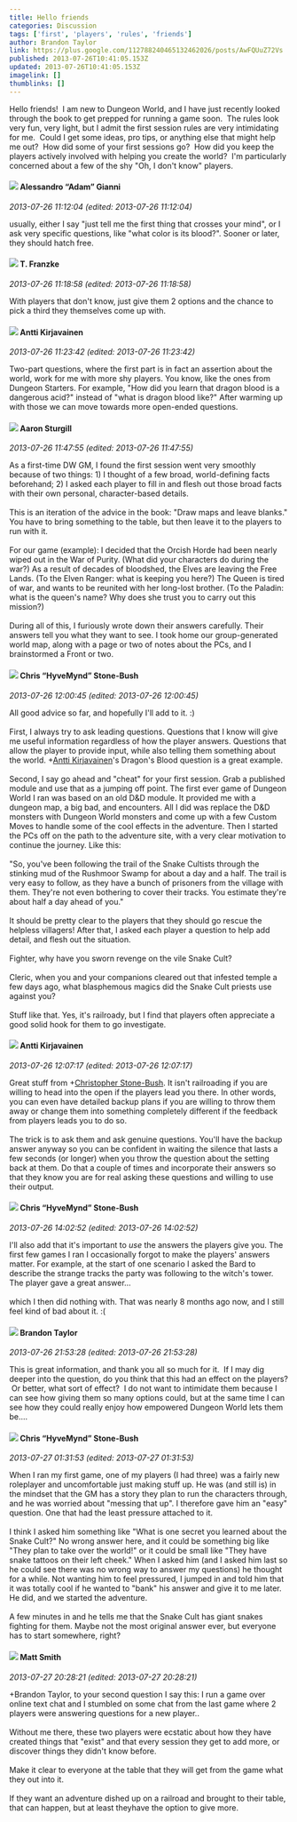 ```yaml
---
title: Hello friends
categories: Discussion
tags: ['first', 'players', 'rules', 'friends']
author: Brandon Taylor
link: https://plus.google.com/112788240465132462026/posts/AwFQUuZ72Vs
published: 2013-07-26T10:41:05.153Z
updated: 2013-07-26T10:41:05.153Z
imagelink: []
thumblinks: []
---
```


Hello friends!  I am new to Dungeon World, and I have just recently looked through the book to get prepped for running a game soon.  The rules look very fun, very light, but I admit the first session rules are very intimidating for me.  Could I get some ideas, pro tips, or anything else that might help me out?  How did some of your first sessions go?  How did you keep the players actively involved with helping you create the world?  I&#39;m particularly concerned about a few of the shy &quot;Oh, I don&#39;t know&quot; players.
<div id='comment z13jfxv5fq2sszgtv222cbuqoobuzd1fr'>
  <h4><img src='{{site.baseurl}}//images/avatars/106679386179477817028_photo.jpg'> Alessandro “Adam” Gianni</h4>
      <p><cite>2013-07-26 11:12:04 (edited: 2013-07-26 11:12:04)</cite></p>
        <p>usually, either I say &quot;just tell me the first thing that crosses your mind&quot;, or I ask very specific questions, like &quot;what color is its blood?&quot;. Sooner or later, they should hatch free.</p>
</div>
        

<div id='comment z13jfxv5fq2sszgtv222cbuqoobuzd1fr'>
  <h4><img src='{{site.baseurl}}//images/avatars/110330901807759406775_photo.jpg'> T. Franzke</h4>
      <p><cite>2013-07-26 11:18:58 (edited: 2013-07-26 11:18:58)</cite></p>
        <p>With players that don&#39;t know, just give them 2 options and the chance to pick a third they themselves come up with.</p>
</div>
        

<div id='comment z13jfxv5fq2sszgtv222cbuqoobuzd1fr'>
  <h4><img src='{{site.baseurl}}//images/avatars/105346165906727021802_photo.jpg'> Antti Kirjavainen</h4>
      <p><cite>2013-07-26 11:23:42 (edited: 2013-07-26 11:23:42)</cite></p>
        <p>Two-part questions, where the first part is in fact an assertion about the world, work for me with more shy players. You know, like the ones from Dungeon Starters. For example, &quot;How did you learn that dragon blood is a dangerous acid?&quot; instead of &quot;what is dragon blood like?&quot; After warming up with those we can move towards more open-ended questions.</p>
</div>
        

<div id='comment z13jfxv5fq2sszgtv222cbuqoobuzd1fr'>
  <h4><img src='{{site.baseurl}}//images/avatars/107505499101881653272_photo.jpg'> Aaron Sturgill</h4>
      <p><cite>2013-07-26 11:47:55 (edited: 2013-07-26 11:47:55)</cite></p>
        <p>As a first-time DW GM, I found the first session went very smoothly because of two things: 1) I thought of a few broad, world-defining facts beforehand; 2) I asked each player to fill in and flesh out those broad facts with their own personal, character-based details.<br /><br />This is an iteration of the advice in the book: &quot;Draw maps and leave blanks.&quot; You have to bring something to the table, but then leave it to the players to run with it.<br /><br />For our game (example): I decided that the Orcish Horde had been nearly wiped out in the War of Purity. (What did your characters do during the war?) As a result of decades of bloodshed, the Elves are leaving the Free Lands. (To the Elven Ranger: what is keeping you here?) The Queen is tired of war, and wants to be reunited with her long-lost brother. (To the Paladin: what is the queen&#39;s name? Why does she trust you to carry out this mission?)<br /><br />During all of this, I furiously wrote down their answers carefully. Their answers tell you what they want to see. I took home our group-generated world map, along with a page or two of notes about the PCs, and I brainstormed a Front or two.</p>
</div>
        

<div id='comment z13jfxv5fq2sszgtv222cbuqoobuzd1fr'>
  <h4><img src='{{site.baseurl}}//images/avatars/108053817066303198241_photo.jpg'> Chris “HyveMynd” Stone-Bush</h4>
      <p><cite>2013-07-26 12:00:45 (edited: 2013-07-26 12:00:45)</cite></p>
        <p>All good advice so far, and hopefully I&#39;ll add to it. :)<br /><br />First, I always try to ask leading questions. Questions that I know will give me useful information regardless of how the player answers. Questions that allow the player to provide input, while also telling them something about the world. <span class="proflinkWrapper"><span class="proflinkPrefix">+</span><a class="proflink" href="https://plus.google.com/105346165906727021802" oid="105346165906727021802">Antti Kirjavainen</a></span>&#39;s Dragon&#39;s Blood question is a great example.<br /><br />Second, I say go ahead and &quot;cheat&quot; for your first session. Grab a published module and use that as a jumping off point. The first ever game of Dungeon World I ran was based on an old D&amp;D module. It provided me with a dungeon map, a big bad, and encounters. All I did was replace the D&amp;D monsters with Dungeon World monsters and come up with a few Custom Moves to handle some of the cool effects in the adventure. Then I started the PCs off on the path to the adventure site, with a very clear motivation to continue the journey. Like this:<br /><br />&quot;So, you&#39;ve been following the trail of the Snake Cultists through the stinking mud of the Rushmoor Swamp for about a day and a half. The trail is very easy to follow, as they have a bunch of prisoners from the village with them. They&#39;re not even bothering to cover their tracks. You estimate they&#39;re about half a day ahead of you.&quot;<br /><br />It should be pretty clear to the players that they should go rescue the helpless villagers! After that, I asked each player a question to help add detail, and flesh out the situation.<br /><br />Fighter, why have you sworn revenge on the vile Snake Cult?<br /><br />Cleric, when you and your companions cleared out that infested temple a few days ago, what blasphemous magics did the Snake Cult priests use against you?<br /><br />Stuff like that. Yes, it&#39;s railroady, but I find that players often appreciate a good solid hook for them to go investigate.</p>
</div>
        

<div id='comment z13jfxv5fq2sszgtv222cbuqoobuzd1fr'>
  <h4><img src='{{site.baseurl}}//images/avatars/105346165906727021802_photo.jpg'> Antti Kirjavainen</h4>
      <p><cite>2013-07-26 12:07:17 (edited: 2013-07-26 12:07:17)</cite></p>
        <p>Great stuff from <span class="proflinkWrapper"><span class="proflinkPrefix">+</span><a class="proflink" href="https://plus.google.com/108053817066303198241" oid="108053817066303198241">Christopher Stone-Bush</a></span>. It isn&#39;t railroading if you are willing to head into the open if the players lead you there. In other words, you can even have detailed backup plans if you are willing to throw them away or change them into something completely different if the feedback from players leads you to do so.<br /><br />The trick is to ask them and ask genuine questions. You&#39;ll have the backup answer anyway so you can be confident in waiting the silence that lasts a few seconds (or longer) when you throw the question about the setting back at them. Do that a couple of times and incorporate their answers so that they know you are for real asking these questions and willing to use their output.</p>
</div>
        

<div id='comment z13jfxv5fq2sszgtv222cbuqoobuzd1fr'>
  <h4><img src='{{site.baseurl}}//images/avatars/108053817066303198241_photo.jpg'> Chris “HyveMynd” Stone-Bush</h4>
      <p><cite>2013-07-26 14:02:52 (edited: 2013-07-26 14:02:52)</cite></p>
        <p>I&#39;ll also add that it&#39;s important to <i>use</i> the answers the players give you. The first few games I ran I occasionally forgot to make the players&#39; answers matter. For example, at the start of one scenario I asked the Bard to describe the strange tracks the party was following to the witch&#39;s tower. The player gave a great answer…<br /><br />which I then did nothing with. That was nearly 8 months ago now, and I still feel kind of bad about it. :(</p>
</div>
        

<div id='comment z13jfxv5fq2sszgtv222cbuqoobuzd1fr'>
  <h4><img src='{{site.baseurl}}//images/avatars/112788240465132462026_photo.jpg'> Brandon Taylor</h4>
      <p><cite>2013-07-26 21:53:28 (edited: 2013-07-26 21:53:28)</cite></p>
        <p>This is great information, and thank you all so much for it.  If I may dig deeper into the question, do you think that this had an effect on the players?  Or better, what sort of effect?  I do not want to intimidate them because I can see how giving them so many options could, but at the same time I can see how they could really enjoy how empowered Dungeon World lets them be....</p>
</div>
        

<div id='comment z13jfxv5fq2sszgtv222cbuqoobuzd1fr'>
  <h4><img src='{{site.baseurl}}//images/avatars/108053817066303198241_photo.jpg'> Chris “HyveMynd” Stone-Bush</h4>
      <p><cite>2013-07-27 01:31:53 (edited: 2013-07-27 01:31:53)</cite></p>
        <p>When I ran my first game, one of my players (I had three) was a fairly new roleplayer and uncomfortable just making stuff up. He was (and still is) in the mindset that the GM has a story they plan to run the characters through, and he was worried about &quot;messing that up&quot;. I therefore gave him an &quot;easy&quot; question. One that had the least pressure attached to it.<br /><br />I think I asked him something like &quot;What is one secret you learned about the Snake Cult?&quot; No wrong answer here, and it could be something big like &quot;They plan to take over the world!&quot; or it could be small like &quot;They have snake tattoos on their left cheek.&quot; When I asked him (and I asked him last so he could see there was no wrong way to answer my questions) he thought for a while. Not wanting him to feel pressured, I jumped in and told him that it was totally cool if he wanted to &quot;bank&quot; his answer and give it to me later. He did, and we started the adventure.<br /><br />A few minutes in and he tells me that the Snake Cult has giant snakes fighting for them. Maybe not the most original answer ever, but everyone has to start somewhere, right?</p>
</div>
        

<div id='comment z13jfxv5fq2sszgtv222cbuqoobuzd1fr'>
  <h4><img src='{{site.baseurl}}//images/avatars/114058978089705547111_photo.jpg'> Matt Smith</h4>
      <p><cite>2013-07-27 20:28:21 (edited: 2013-07-27 20:28:21)</cite></p>
        <p>+Brandon Taylor, to your second question I say this: I run a game over online text chat and I stumbled on some chat from the last game where 2 players were answering questions for a new player.. <br /><br />Without me there, these two players were ecstatic about how they have created things that &quot;exist&quot;  and that every session they get to add more, or discover things they didn&#39;t know before.<br /><br />Make it clear to everyone at the table that they will get from the game what they out into it.<br /><br />If they want an adventure dished up on a railroad and brought to their table, that can happen, but at least theyhave the option to give more.</p>
</div>
        